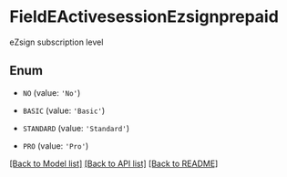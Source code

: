 # FieldEActivesessionEzsignprepaid

eZsign subscription level

## Enum

* `NO` (value: `'No'`)

* `BASIC` (value: `'Basic'`)

* `STANDARD` (value: `'Standard'`)

* `PRO` (value: `'Pro'`)

[[Back to Model list]](../README.md#documentation-for-models) [[Back to API list]](../README.md#documentation-for-api-endpoints) [[Back to README]](../README.md)


